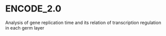 # ENCODE_2.0
Analysis of gene replication time and its relation of transcription regulation in each germ layer

